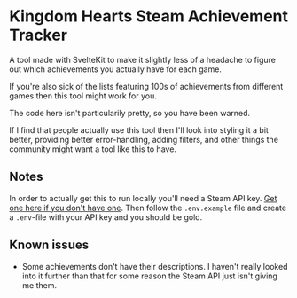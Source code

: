 # Kingdom Hearts Steam Achievement Tracker
A tool made with SvelteKit to make it slightly less of a headache to figure out which achievements you actually have for each game.

If you're also sick of the lists featuring 100s of achievements from different games then this tool might work for you.

The code here isn't particularily pretty, so you have been warned.

If I find that people actually use this tool then I'll look into styling it a bit better, providing better error-handling, adding filters, and other things the community might want a tool like this to have.

## Notes
In order to actually get this to run locally you'll need a Steam API key. [Get one here if you don't have one](https://steamcommunity.com/dev). Then follow the `.env.example` file and create a `.env`-file with your API key and you should be gold.


## Known issues
- Some achievements don't have their descriptions. I haven't really looked into it further than that for some reason the Steam API just isn't giving me them.